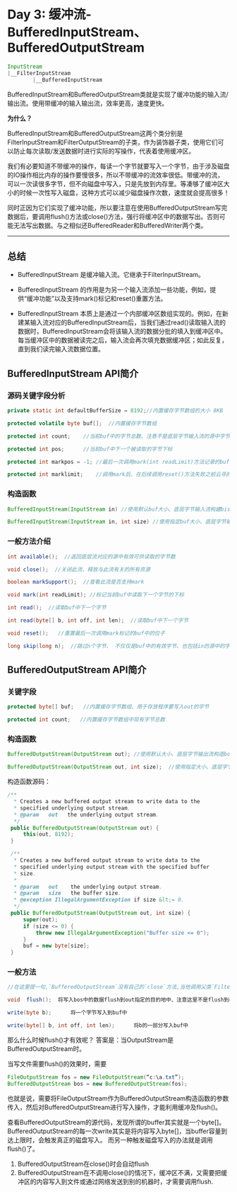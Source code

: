 # Day 3: 缓冲流-BufferedInputStream、BufferedOutputStream

```java
InputStream
|__FilterInputStream
        |__BufferedInputStream
```

BufferedInputStream和BufferedOutputStream类就是实现了缓冲功能的输入流/输出流。使用带缓冲的输入输出流，效率更高，速度更快。

**为什么？**

BufferedInputStream和BufferedOutputStream这两个类分别是FilterInputStream和FilterOutputStream的子类，作为装饰器子类，使用它们可以防止每次读取/发送数据时进行实际的写操作，代表着使用缓冲区。

我们有必要知道不带缓冲的操作，每读一个字节就要写入一个字节，由于涉及磁盘的IO操作相比内存的操作要慢很多，所以不带缓冲的流效率很低。带缓冲的流，可以一次读很多字节，但不向磁盘中写入，只是先放到内存里。等凑够了缓冲区大小的时候一次性写入磁盘，这种方式可以减少磁盘操作次数，速度就会提高很多！

同时正因为它们实现了缓冲功能，所以要注意在使用BufferedOutputStream写完数据后，要调用flush()方法或close()方法，强行将缓冲区中的数据写出。否则可能无法写出数据。与之相似还BufferedReader和BufferedWriter两个类。

---

## 总结

* BufferedInputStream 是缓冲输入流。它继承于FilterInputStream。

* BufferedInputStream 的作用是为另一个输入流添加一些功能，例如，提供“缓冲功能”以及支持mark()标记和reset()重置方法。

* BufferedInputStream 本质上是通过一个内部缓冲区数组实现的。例如，在新建某输入流对应的BufferedInputStream后，当我们通过read()读取输入流的数据时，BufferedInputStream会将该输入流的数据分批的填入到缓冲区中。每当缓冲区中的数据被读完之后，输入流会再次填充数据缓冲区；如此反复，直到我们读完输入流数据位置。

## BufferedInputStream API简介

### 源码关键字段分析

```java
private static int defaultBufferSize = 8192;//内置缓存字节数组的大小 8KB

protected volatile byte buf[];  //内置缓存字节数组

protected int count;    //当前buf中的字节总数、注意不是底层字节输入流的源中字节总数

protected int pos;      //当前buf中下一个被读取的字节下标

protected int markpos = -1; //最后一次调用mark(int readLimit)方法记录的buf中下一个被读取的字节的位置

protected int marklimit;    //调用mark后、在后续调用reset()方法失败之前云寻的从in中读取的最大数据量、用于限制被标记后buffer的最大值
```

### 构造函数

```java
BufferedInputStream(InputStream in) //使用默认buf大小、底层字节输入流构建bis 

BufferedInputStream(InputStream in, int size) //使用指定buf大小、底层字节输入流构建bis  
```

### 一般方法介绍

```java
int available();  //返回底层流对应的源中有效可供读取的字节数      

void close();  //关闭此流、释放与此流有关的所有资源  

boolean markSupport();  //查看此流是否支持mark

void mark(int readLimit); //标记当前buf中读取下一个字节的下标  

int read();  //读取buf中下一个字节  

int read(byte[] b, int off, int len);  //读取buf中下一个字节  

void reset();   //重置最后一次调用mark标记的buf中的位子  

long skip(long n);  //跳过n个字节、 不仅仅是buf中的有效字节、也包括in的源中的字节 
```

## BufferedOutputStream API简介

### 关键字段

```java
protected byte[] buf;   //内置缓存字节数组、用于存放程序要写入out的字节  

protected int count;   //内置缓存字节数组中现有字节总数 
```

### 构造函数
```java
BufferedOutputStream(OutputStream out); //使用默认大小、底层字节输出流构造bos。默认缓冲大小是 8192 字节( 8KB )

BufferedOutputStream(OutputStream out, int size);  //使用指定大小、底层字节输出流构造bos  
```

构造函数源码：

```java
/**
  * Creates a new buffered output stream to write data to the
  * specified underlying output stream.
  * @param   out   the underlying output stream.
  */
 public BufferedOutputStream(OutputStream out) {
     this(out, 8192);
 }

 /**
  * Creates a new buffered output stream to write data to the
  * specified underlying output stream with the specified buffer
  * size.
  *
  * @param   out    the underlying output stream.
  * @param   size   the buffer size.
  * @exception IllegalArgumentException if size &lt;= 0.
  */
 public BufferedOutputStream(OutputStream out, int size) {
     super(out);
     if (size <= 0) {
         throw new IllegalArgumentException("Buffer size <= 0");
     }
     buf = new byte[size];
 }
```

### 一般方法

```java
//在这里提一句,`BufferedOutputStream`没有自己的`close`方法,当他调用父类`FilterOutputStrem`的方法关闭时,会间接调用自己实现的`flush`方法将buf中残存的字节flush到out中,再`out.flush()`到目的地中,DataOutputStream也是如此。 

void  flush();  将写入bos中的数据flush到out指定的目的地中、注意这里不是flush到out中、因为其内部又调用了out.flush()  

write(byte b);      将一个字节写入到buf中  

write(byte[] b, int off, int len);      将b的一部分写入buf中 
```

那么什么时候flush()才有效呢？ 
答案是：当OutputStream是BufferedOutputStream时。

当写文件需要flush()的效果时，需要 

```java
FileOutputStream fos = new FileOutputStream(“c:\a.txt”); 
BufferedOutputStream bos = new BufferedOutputStream(fos); 

```

也就是说，需要将FileOutputStream作为BufferedOutputStream构造函数的参数传入，然后对BufferedOutputStream进行写入操作，才能利用缓冲及flush()。

查看BufferedOutputStream的源代码，发现所谓的buffer其实就是一个byte[]。 
BufferedOutputStream的每一次write其实是将内容写入byte[]，当buffer容量到达上限时，会触发真正的磁盘写入。 
而另一种触发磁盘写入的办法就是调用flush()了。

1. BufferedOutputStream在close()时会自动flush 
2. BufferedOutputStream在不调用close()的情况下，缓冲区不满，又需要把缓冲区的内容写入到文件或通过网络发送到别的机器时，才需要调用flush.

